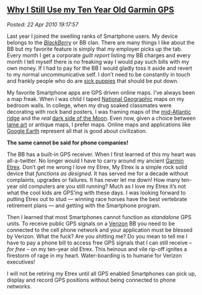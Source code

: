  
[Why I Still Use my Ten Year Old Garmin GPS](https://bakerjd99.wordpress.com/2010/04/22/why-i-still-use-my-ten-year-old-garmin-gps/)
-----------------------------------------------------------------------------------------------------------------------------------

*Posted: 22 Apr 2010 19:17:57*

Last year I joined the swelling ranks of Smartphone users. My device
belongs to the *[BlackBerry](https://www.blackberry.com/)* or BB clan.
There are many things I like about the BB but my favorite feature is
simply that my employer picks up the tab. Every month I get a corporate
*guilt report* listing my BB charges and every month I tell myself there
is no freaking way I would pay such bills with my own money. If I had to
pay for the BB I would gladly toss it aside and revert to my normal
uncommunicative self. I don’t need to be constantly in touch and frankly
people who do are [sick puppies](https://www.sickpuppies.net/) that
should be put down.

My favorite Smartphone apps are GPS driven online maps. I’ve always been
a map freak. When I was child I taped [National
Geographic](https://www.nationalgeographic.com/) maps on my bedroom
walls. In college, when my drug soaked classmates were decorating with
rock band posters, I was framing maps of the [mid-Atlantic
ridge](https://en.wikipedia.org/wiki/Mid-Atlantic\_Ridge) and the *real*
[dark side of the
Moon](https://www.wired.com/wiredscience/2007/11/the-most-beauti/). Even
now, given a choice between [lame
art](https://brlogsbane.wordpress.com/2008/04/29/why-all-the-lame-art/)
or antique maps, I prefer maps. Online maps and applications like
[Google Earth](https://earth.google.com/index.html) represent all that is
good about civilization.

**The same cannot be said for phone companies!**

The BB has a built-in GPS receiver. When I first learned of this my
heart was all-a-twitter. No longer would I have to carry around my
ancient [Garmin
Etrex](https://www.amazon.com/dp/B00003WGP5?tag=helubuy-20). Don’t get me
wrong I love my Etrex, My Etrex is a simple rock solid device that
*functions as designed.* It has served me for a decade without
complaints, upgrades or failures. It has never let me down! How many
ten-year old computers are you still running? Much as I love my Etrex
it’s not what the cool kids are GPS’ing with these days. I was looking
forward to putting Etrex out to stud — winning race horses have the best
vertebrate retirement plans — and getting with the Smartphone program.

Then I learned that most Smartphones cannot function as *standalone* GPS
units. To receive public GPS signals on a
[Verizon](https://www.verizonwireless.com/b2c/index.html) BB you need to
be connected to the cell phone network and your application must be
blessed by Verizon. What the fuck? Are you shitting me? Do you mean to
tell me I have to pay a phone bill to access free GPS signals that I can
still receive *– for free –* on my ten-year old Etrex. This heinous and
vile rip-off ignites a firestorm of rage in my heart. Water-boarding is
to humane for Verizon executives!

I will not be retiring my Etrex until all GPS enabled Smartphones can
pick up, display and record GPS positions without being connected to
phone networks.
